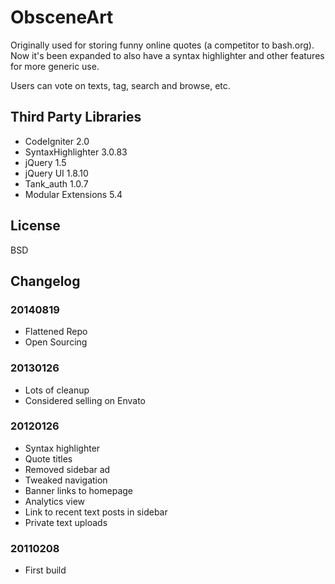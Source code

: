 # ObsceneArt

Originally used for storing funny online quotes (a competitor to bash.org). Now it's been expanded to
also have a syntax highlighter and other features for more generic use.

Users can vote on texts, tag, search and browse, etc.

## Third Party Libraries
* CodeIgniter 2.0
* SyntaxHighlighter 3.0.83
* jQuery 1.5
* jQuery UI 1.8.10
* Tank_auth 1.0.7
* Modular Extensions 5.4

## License

BSD

## Changelog

### 20140819
* Flattened Repo
* Open Sourcing

### 20130126
* Lots of cleanup
* Considered selling on Envato

### 20120126
* Syntax highlighter
* Quote titles
* Removed sidebar ad
* Tweaked navigation
* Banner links to homepage
* Analytics view
* Link to recent text posts in sidebar
* Private text uploads

### 20110208
* First build
